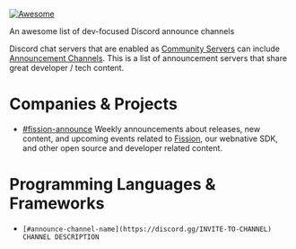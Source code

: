 [![Awesome](https://awesome.re/badge-flat2.svg)](https://awesome.re)

An awesome list of dev-focused Discord announce channels

Discord chat servers that are enabled as [Community Servers](https://support.discord.com/hc/en-us/articles/360047132851-Enabling-Your-Community-Server) can include [Announcement Channels](https://support.discord.com/hc/en-us/articles/360032008192). This is a list of announcement servers that share great developer / tech content.

# Companies & Projects

* [#fission-announce](https://discord.gg/JNg3McC6Ew) Weekly announcements about releases, new content, and upcoming events related to [Fission](https://fission.codes), our webnative SDK, and other open source and developer related content.

# Programming Languages & Frameworks

* `[#announce-channel-name](https://discord.gg/INVITE-TO-CHANNEL) CHANNEL DESCRIPTION`
